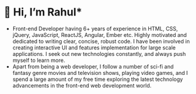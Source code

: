 # 👋  Hi, I’m Rahul*
- Front-end Developer having 6+ years of experience in HTML, CSS, jQuery, JavaScript, ReactJS, Angular, Ember etc. Highly motivated and dedicated to writing clear, concise, robust code. I have been involved in creating interactive UI and features implementation for large scale applications. I seek out new technologies constantly, and always push myself to learn more.
- Apart from being a web developer, I follow a number of sci-fi and fantasy genre movies and television shows, playing video games, and I spend a large amount of my free time exploring the latest technology advancements in the front-end web development world.

<!---
rkhunt007/rkhunt007 is a ✨ special ✨ repository because its `README.md` (this file) appears on your GitHub profile.
You can click the Preview link to take a look at your changes.
--->
